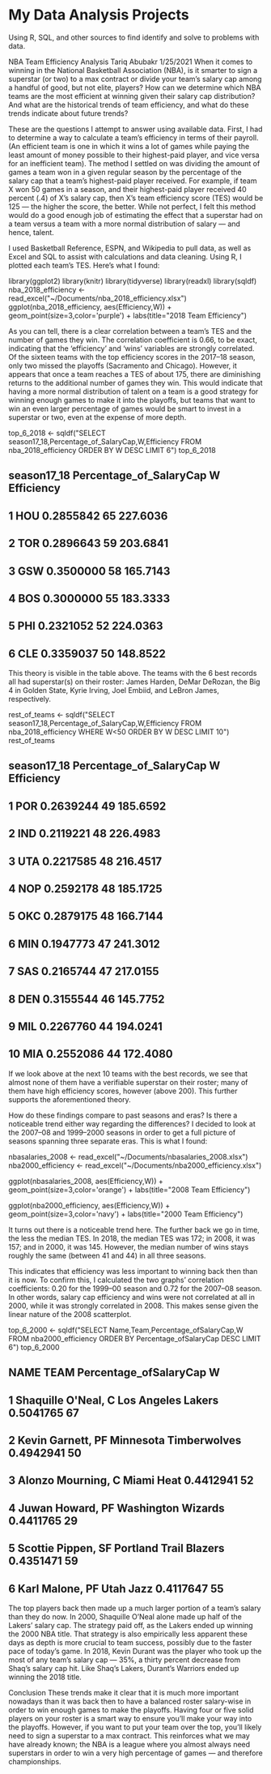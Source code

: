 # My Data Analysis Projects

Using R, SQL, and other sources to find identify and solve to problems with data.

NBA Team Efficiency Analysis
Tariq Abubakr
1/25/2021
When it comes to winning in the National Basketball Association (NBA), is it smarter to sign a superstar (or two) to a max contract or divide your team’s salary cap among a handful of good, but not elite, players? How can we determine which NBA teams are the most efficient at winning given their salary cap distribution? And what are the historical trends of team efficiency, and what do these trends indicate about future trends?

These are the questions I attempt to answer using available data. First, I had to determine a way to calculate a team’s efficiency in terms of their payroll. (An efficient team is one in which it wins a lot of games while paying the least amount of money possible to their highest-paid player, and vice versa for an inefficient team). The method I settled on was dividing the amount of games a team won in a given regular season by the percentage of the salary cap that a team’s highest-paid player received. For example, if team X won 50 games in a season, and their highest-paid player received 40 percent (.4) of X’s salary cap, then X’s team efficiency score (TES) would be 125 — the higher the score, the better. While not perfect, I felt this method would do a good enough job of estimating the effect that a superstar had on a team versus a team with a more normal distribution of salary — and hence, talent.

I used Basketball Reference, ESPN, and Wikipedia to pull data, as well as Excel and SQL to assist with calculations and data cleaning. Using R, I plotted each team’s TES. Here’s what I found:

library(ggplot2)
library(knitr)
library(tidyverse)
library(readxl)
library(sqldf)
nba_2018_efficiency <- read_excel("~/Documents/nba_2018_efficiency.xlsx")
ggplot(nba_2018_efficiency, aes(Efficiency,W)) + geom_point(size=3,color='purple') + labs(title="2018 Team Efficiency")


As you can tell, there is a clear correlation between a team’s TES and the number of games they win. The correlation coefficient is 0.66, to be exact, indicating that the ‘efficiency’ and ‘wins’ variables are strongly correlated. Of the sixteen teams with the top efficiency scores in the 2017–18 season, only two missed the playoffs (Sacramento and Chicago). However, it appears that once a team reaches a TES of about 175, there are diminishing returns to the additional number of games they win. This would indicate that having a more normal distribution of talent on a team is a good strategy for winning enough games to make it into the playoffs, but teams that want to win an even larger percentage of games would be smart to invest in a superstar or two, even at the expense of more depth.

top_6_2018 <- sqldf("SELECT season17_18,Percentage_of_SalaryCap,W,Efficiency FROM nba_2018_efficiency ORDER BY W DESC LIMIT 6")
top_6_2018
##   season17_18 Percentage_of_SalaryCap  W Efficiency
## 1         HOU               0.2855842 65   227.6036
## 2         TOR               0.2896643 59   203.6841
## 3         GSW               0.3500000 58   165.7143
## 4         BOS               0.3000000 55   183.3333
## 5         PHI               0.2321052 52   224.0363
## 6         CLE               0.3359037 50   148.8522
This theory is visible in the table above. The teams with the 6 best records all had superstar(s) on their roster: James Harden, DeMar DeRozan, the Big 4 in Golden State, Kyrie Irving, Joel Embiid, and LeBron James, respectively.

rest_of_teams <- sqldf("SELECT season17_18,Percentage_of_SalaryCap,W,Efficiency FROM nba_2018_efficiency WHERE W<50 ORDER BY W DESC LIMIT 10")
rest_of_teams
##    season17_18 Percentage_of_SalaryCap  W Efficiency
## 1          POR               0.2639244 49   185.6592
## 2          IND               0.2119221 48   226.4983
## 3          UTA               0.2217585 48   216.4517
## 4          NOP               0.2592178 48   185.1725
## 5          OKC               0.2879175 48   166.7144
## 6          MIN               0.1947773 47   241.3012
## 7          SAS               0.2165744 47   217.0155
## 8          DEN               0.3155544 46   145.7752
## 9          MIL               0.2267760 44   194.0241
## 10         MIA               0.2552086 44   172.4080
If we look above at the next 10 teams with the best records, we see that almost none of them have a verifiable superstar on their roster; many of them have high efficiency scores, however (above 200). This further supports the aforementioned theory.

How do these findings compare to past seasons and eras? Is there a noticeable trend either way regarding the differences? I decided to look at the 2007–08 and 1999–2000 seasons in order to get a full picture of seasons spanning three separate eras. This is what I found:

nbasalaries_2008 <- read_excel("~/Documents/nbasalaries_2008.xlsx")
nba2000_efficiency <- read_excel("~/Documents/nba2000_efficiency.xlsx")

ggplot(nbasalaries_2008, aes(Efficiency,W)) + geom_point(size=3,color='orange') + labs(title="2008 Team Efficiency")


ggplot(nba2000_efficiency, aes(Efficiency,W)) + geom_point(size=3,color='navy') + labs(title="2000 Team Efficiency")


It turns out there is a noticeable trend here. The further back we go in time, the less the median TES. In 2018, the median TES was 172; in 2008, it was 157; and in 2000, it was 145. However, the median number of wins stays roughly the same (between 41 and 44) in all three seasons.

This indicates that efficiency was less important to winning back then than it is now. To confirm this, I calculated the two graphs’ correlation coefficients: 0.20 for the 1999–00 season and 0.72 for the 2007–08 season. In other words, salary cap efficiency and wins were not correlated at all in 2000, while it was strongly correlated in 2008. This makes sense given the linear nature of the 2008 scatterplot.

top_6_2000 <- sqldf("SELECT Name,Team,Percentage_ofSalaryCap,W FROM nba2000_efficiency ORDER BY Percentage_ofSalaryCap DESC LIMIT 6")
top_6_2000
##                  NAME                   TEAM Percentage_ofSalaryCap  W
## 1 Shaquille O'Neal, C     Los Angeles Lakers              0.5041765 67
## 2   Kevin Garnett, PF Minnesota Timberwolves              0.4942941 50
## 3  Alonzo Mourning, C             Miami Heat              0.4412941 52
## 4    Juwan Howard, PF     Washington Wizards              0.4411765 29
## 5  Scottie Pippen, SF Portland Trail Blazers              0.4351471 59
## 6     Karl Malone, PF              Utah Jazz              0.4117647 55
The top players back then made up a much larger portion of a team’s salary than they do now. In 2000, Shaquille O’Neal alone made up half of the Lakers’ salary cap. The strategy paid off, as the Lakers ended up winning the 2000 NBA title. That strategy is also empirically less apparent these days as depth is more crucial to team success, possibly due to the faster pace of today’s game. In 2018, Kevin Durant was the player who took up the most of any team’s salary cap — 35%, a thirty percent decrease from Shaq’s salary cap hit. Like Shaq’s Lakers, Durant’s Warriors ended up winning the 2018 title.

Conclusion
These trends make it clear that it is much more important nowadays than it was back then to have a balanced roster salary-wise in order to win enough games to make the playoffs. Having four or five solid players on your roster is a smart way to ensure you’ll make your way into the playoffs. However, if you want to put your team over the top, you’ll likely need to sign a superstar to a max contract. This reinforces what we may have already known; the NBA is a league where you almost always need superstars in order to win a very high percentage of games — and therefore championships.

